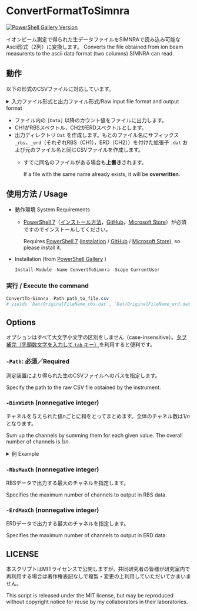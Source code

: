 <!-- # IonBeamDataProcessTools

イオンビーム測定データの形式変換などの中間処理用ツール（群）/ Tools for intermediate processing such as format conversion of ion beam measurement data -->


# ConvertFormatToSimnra

[![PowerShell Gallery Version](https://img.shields.io/powershellgallery/v/ConvertToSimnra?style=flat-square)](https://www.powershellgallery.com/packages/ConvertToSimnra/)

イオンビーム測定で得られた生データファイルをSIMNRAで読み込み可能なAscii形式（2列）に変換します。
Converts the file obtained from ion beam measurents to the ascii data format (two columns) SIMNRA can read.

## 動作

以下の形式のCSVファイルに対応しています。

<details><summary>入力ファイル形式と出力ファイル形式/Raw input file format and output format</summary>

### Input
```
[Header]
Memo,
Measurement mode,Live Time

...
...

[Data]
ch,CH1,CH2,CH3,CH4
0,0,0,0,0
1,0,0,0,0
2,0,0,0,0
3,0,0,0,0
...
4095,0,0,0,0

```

### Output

```csv
# ↓Lines beginning with a non-numeric character are ignored by SIMNRA.
ch	CH1
0	0
1	0
2	0
```

</details>

- ファイル内の `[Data]` 以降のカウント値をファイルに出力します。
- <!--既定では，-->CH1がRBSスペクトル，CH2がERDスペクトルとします。
- 出力ディレクトリ `Dat` を作成します。もとのファイル名にサフィックス `_rbs`，`_erd`（それぞれRBS（CH1），ERD（CH2））を付けた拡張子 `.dat` および元のファイル名と同じCSVファイルを作成します。
    - すでに同名のファイルがある場合も<!--既定では-->**上書き**されます。
      
      If a file with the same name already exists, it will be **overwritten**<!-- by default-->.

## 使用方法 / Usage

- 動作環境 System Requirements
    - [PowerShell 7](https://docs.microsoft.com/ja-jp/powershell/scripting/overview)（[インストール方法](https://docs.microsoft.com/ja-jp/powershell/scripting/install/installing-powershell-on-windows)，[GitHub](https://github.com/PowerShell/PowerShell)，[Microsoft Store](https://apps.microsoft.com/store/detail/powershell/9MZ1SNWT0N5D)）が必須ですのでインストールしてください。
    
      Requires [PowerShell 7](https://docs.microsoft.com/en-us/powershell/scripting/overview) ([instalation](https://docs.microsoft.com/en-us/powershell/scripting/install/installing-powershell-on-windows) / [GitHub](https://github.com/PowerShell/PowerShell) / [Microsoft Store](https://apps.microsoft.com/store/detail/powershell/9MZ1SNWT0N5D)), so please install it.

- Installation (from [PowerShell Gallery](https://www.powershellgallery.com/packages/ConvertToSimnra/0.0.3) )
  ```powershell
  Install-Module -Name ConvertToSimnra -Scope CurrentUser
  ```

### 実行 / Execute the command

```powershell
ConvertTo-Simnra -Path path_to_file.csv
# yields `Dat/OriginalFileName_rbs.dat`, `Dat/OriginalFileName_erd.dat` and `Dat/OriginalFileName.csv`
```

## Options

オプションはすべて大文字小文字の区別をしません（case-insensitive）。[タブ補完（先頭数文字を入力して `tab` キー）](https://docs.microsoft.com/ja-jp/powershell/module/microsoft.powershell.core/about/about_tab_expansion)を利用すると便利です。

### `-Path`: 必須／Required

測定装置により得られた生のCSVファイルへのパスを指定します。

Specify the path to the raw CSV file obtained by the instrument.

### `-BinWidth` (nonnegative integer)

チャネルを与えられた値*n*ごとに和をとってまとめます。全体のチャネル数は1/*n*となります。

Sum up the channels by summing them for each given value. The overall number of channels is 1/*n*.

<details><summary>例 Example</summary>
raw data

```csv
ch,CH1,CH2
0,0,0
1,4,3
2,6,4
3,10,5
4,12,8
5,15,10
...
```

processed data with option `-BinWidth 3`
```tsv
ch CH1 CH2
0 10 7
1 37 23
...
```

</details>

### `-RbsMaxCh` (nonnegative integer)

RBSデータで出力する最大のチャネルを指定します。

Specifies the maximum number of channels to output in RBS data.

### `-ErdMaxCh` (nonnegative integer)

ERDデータで出力する最大のチャネルを指定します。

Specifies the maximum number of channels to output in ERD data.

<!--
### `-OutputFolder`

出力先フォルダを指定します。

### `-Force`

出力先に同名のファイルがあった場合に上書きします。

### `-RbsChannel` (default: "CH1")

CH1～CH4のうちどのチャネルがRBS信号に対応するかを指定します

-->

## LICENSE

本スクリプトはMITライセンスで公開しますが，共同研究者の皆様が研究室内で再利用する場合は著作権表記なしで複製・変更の上利用していただいてかまいません。

This script is released under the MIT license, but may be reproduced without copyright notice for reuse by my collaborators in their laboratories.